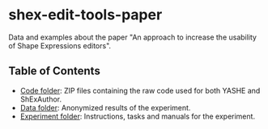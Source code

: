 # shex-edit-tools-paper

Data and examples about the paper "An approach to increase the usability of Shape Expressions editors".

## Table of Contents

* [Code folder](https://github.com/mistermboy/shex-edit-tools-paper/tree/main/code): ZIP files containing the raw code used for both YASHE and ShExAuthor.
* [Data folder](https://github.com/mistermboy/shex-edit-tools-paper/tree/main/data): Anonymized results of the experiment.
* [Experiment folder](https://github.com/mistermboy/shex-edit-tools-paper/tree/main/experiment): Instructions, tasks and manuals for the experiment.
